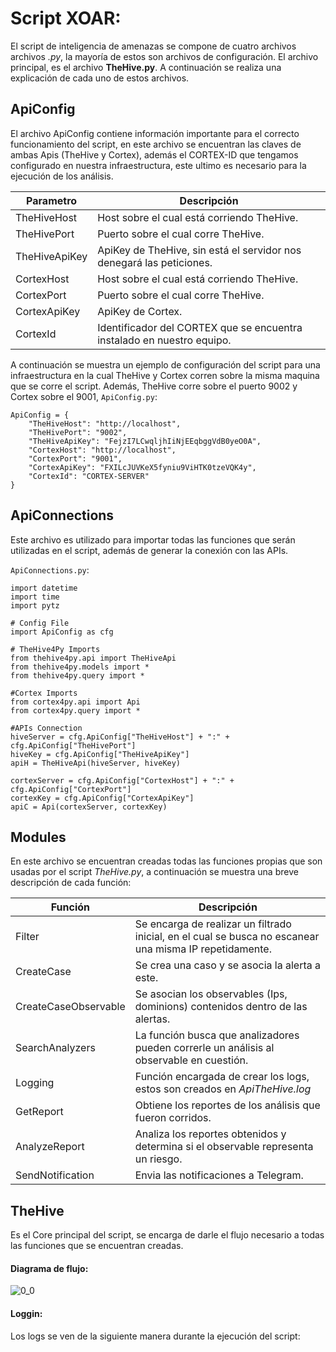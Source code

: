 # Script XOAR:

El script de inteligencia de amenazas se compone de cuatro archivos archivos *.py*, la mayoría de estos son archivos de configuración. El archivo principal, es el archivo **TheHive.py**. A continuación se realiza una explicación de cada uno de estos archivos.

## ApiConfig

El archivo ApiConfig contiene información importante para el correcto funcionamiento del script, en este archivo se encuentran las claves de ambas Apis (TheHive y Cortex), además el CORTEX-ID que tengamos configurado en nuestra infraestructura, este ultimo es necesario para la ejecución de los análisis.

| Parametro | Descripción |
| ------------- | ------------- |
| TheHiveHost  | Host sobre el cual está corriendo TheHive. |
| TheHivePort  | Puerto sobre el cual corre TheHive. | 
| TheHiveApiKey  | ApiKey de TheHive, sin está el servidor nos denegará las peticiones. |
| CortexHost  | Host sobre el cual está corriendo TheHive. |
| CortexPort  | Puerto sobre el cual corre TheHive. | 
| CortexApiKey  | ApiKey de Cortex. |
| CortexId  | Identificador del CORTEX que se encuentra instalado en nuestro equipo. |

A continuación se muestra un ejemplo de configuración del script para una infraestructura en la cual TheHive y Cortex corren sobre la misma maquina que se corre el script. Además, TheHive corre sobre el puerto 9002 y Cortex sobre el 9001, `ApiConfig.py`:

```
ApiConfig = {
    "TheHiveHost": "http://localhost",
    "TheHivePort": "9002",
    "TheHiveApiKey": "FejzI7LCwqljhIiNjEEqbggVdB0yeO0A",
    "CortexHost": "http://localhost",
    "CortexPort": "9001",
    "CortexApiKey": "FXILcJUVKeX5fyniu9ViHTK0tzeVQK4y",
    "CortexId": "CORTEX-SERVER"
}
```

## ApiConnections

Este archivo es utilizado para importar todas las funciones que serán utilizadas en el script, además de generar la conexión con las APIs.

`ApiConnections.py`:

```
import datetime
import time
import pytz

# Config File
import ApiConfig as cfg

# TheHive4Py Imports
from thehive4py.api import TheHiveApi
from thehive4py.models import *
from thehive4py.query import *

#Cortex Imports
from cortex4py.api import Api
from cortex4py.query import *

#APIs Connection
hiveServer = cfg.ApiConfig["TheHiveHost"] + ":" + cfg.ApiConfig["TheHivePort"]
hiveKey = cfg.ApiConfig["TheHiveApiKey"]
apiH = TheHiveApi(hiveServer, hiveKey)

cortexServer = cfg.ApiConfig["CortexHost"] + ":" + cfg.ApiConfig["CortexPort"]
cortexKey = cfg.ApiConfig["CortexApiKey"]
apiC = Api(cortexServer, cortexKey)
```

## Modules

En este archivo se encuentran creadas todas las funciones propias que son usadas por el script *TheHive.py*, a continuación se muestra una breve descripción de cada función:

| Función | Descripción |
| ------------- | ------------- |
| Filter  | Se encarga de realizar un filtrado inicial, en el cual se busca no escanear una misma IP repetidamente. |
| CreateCase  | Se crea una caso y se asocia la alerta a este. | 
| CreateCaseObservable  | Se asocian los observables (Ips, dominions) contenidos dentro de las alertas. |
| SearchAnalyzers  | La función busca que analizadores pueden correrle un análisis al observable en cuestión. |
| Logging  | Función encargada de crear los logs, estos son creados en *ApiTheHive.log* | 
| GetReport  | Obtiene los reportes de los análisis que fueron corridos. |
| AnalyzeReport  | Analiza los reportes obtenidos y determina si el observable representa un riesgo. |
| SendNotification  | Envia las notificaciones a Telegram. |

## TheHive

Es el Core principal del script, se encarga de darle el flujo necesario a todas las funciones que se encuentran creadas.

#### Diagrama de flujo:

![0_0](https://user-images.githubusercontent.com/79227109/116622173-e2373200-a909-11eb-93ac-6622abcc8039.png)

#### Loggin:

Los logs se ven de la siguiente manera durante la ejecución del script:

